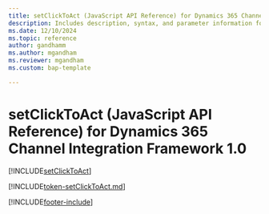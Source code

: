 ```yaml
---
title: setClickToAct (JavaScript API Reference) for Dynamics 365 Channel Integration Framework 1.0 
description: Includes description, syntax, and parameter information for the setClickToAct method in JavaScript API Reference for Channel Integration Framework 1.0. 
ms.date: 12/10/2024
ms.topic: reference
author: gandhamm
ms.author: mgandham
ms.reviewer: mgandham
ms.custom: bap-template 

---
```


# setClickToAct (JavaScript API Reference) for Dynamics 365 Channel Integration Framework 1.0

[!INCLUDE[setClickToAct](Includes/setClickToAct-description.md)]

[!INCLUDE[token-setClickToAct.md](../../../../shared/token-setClickToAct.md)]


[!INCLUDE[footer-include](../../../../../includes/footer-banner.md)]
